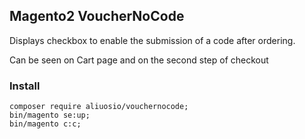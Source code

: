 ## Magento2 VoucherNoCode

Displays checkbox to enable the submission of a code after ordering.

Can be seen on Cart page and on the second step of checkout
 
### Install
    composer require aliuosio/vouchernocode;
    bin/magento se:up;
    bin/magento c:c;

